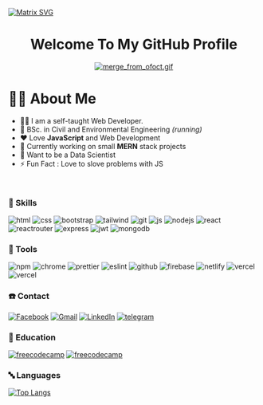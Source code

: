 [![Matrix SVG](https://raw.githubusercontent.com/rodrigograca31/rodrigograca31/master/matrix.svg)](https://www.youtube.com/watch?v=SDkAGkd4NLc) 

<h1 align="center">
  Welcome To My GitHub Profile
</h1>

<div align="center"> 
<a href="https://gifyu.com/image/SErGH"><img src="https://s4.gifyu.com/images/merge_from_ofoct.gif" alt="merge_from_ofoct.gif" border="0" /></a>
</div>

<!-- <div align="center"> 
<P>CodeWars Stat </p>
<a href="https://www.codewars.com/users/sadat_saim/badges/small"><img src="https://www.codewars.com/users/sadat_saim/badges/small" alt="merge_from_ofoct.gif" border="0" /></a>
</div> -->


# 🙎‍♂️ About Me

- 👨‍💻 I am a self-taught Web Developer.
- 🏫 BSc. in Civil and Environmental Engineering *(running)*
- ❤️ Love **JavaScript** and Web Development
- 🎲 Currently working on small **MERN** stack projects
- 🌱 Want to be a Data Scientist
- ⚡ Fun Fact :  Love to slove problems with JS
<br/>

###  🚀 Skills

![html](https://img.shields.io/badge/HTML5-E34F26?style=for-the-badge&logo=html5&logoColor=white)
![css](https://img.shields.io/badge/CSS3-1572B6?style=for-the-badge&logo=css3&logoColor=white)
![bootstrap](https://img.shields.io/badge/Bootstrap-563D7C?style=for-the-badge&logo=bootstrap&logoColor=white)
![tailwind](https://img.shields.io/badge/Tailwind_CSS-38B2AC?style=for-the-badge&logo=tailwind-css&logoColor=white)
![git](https://img.shields.io/badge/GIT-E44C30?style=for-the-badge&logo=git&logoColor=white)
![js](https://img.shields.io/badge/JavaScript-F7DF1E?style=for-the-badge&logo=JavaScript&logoColor=white)
![nodejs](https://img.shields.io/badge/Node.js-43853D?style=for-the-badge&logo=node.js&logoColor=white)
![react](https://img.shields.io/badge/React-20232A?style=for-the-badge&logo=react&logoColor=61DAFB)
![reactrouter](https://img.shields.io/badge/React_Router-CA4245?style=for-the-badge&logo=react-router&logoColor=white)
![express](	https://img.shields.io/badge/Express.js-404D59?style=for-the-badge)
![jwt](https://img.shields.io/badge/json%20web%20tokens-323330?style=for-the-badge&logo=json-web-tokens&logoColor=pink)
![mongodb](https://img.shields.io/badge/MongoDB-4EA94B?style=for-the-badge&logo=mongodb&logoColor=white)

### 🔧 Tools

![npm](https://img.shields.io/badge/npm-CB3837?style=for-the-badge&logo=npm&logoColor=white)
![chrome](https://img.shields.io/badge/Google_chrome-4285F4?style=for-the-badge&logo=Google-chrome&logoColor=white)
![prettier](https://img.shields.io/badge/prettier-1A2C34?style=for-the-badge&logo=prettier&logoColor=F7BA3E)
![eslint](https://img.shields.io/badge/eslint-3A33D1?style=for-the-badge&logo=eslint&logoColor=white)
![github](https://img.shields.io/badge/GitHub-100000?style=for-the-badge&logo=github&logoColor=white)
![firebase](https://img.shields.io/badge/Firebase-039BE5?style=for-the-badge&logo=Firebase&logoColor=white)
![netlify](https://img.shields.io/badge/Netlify-00C7B7?style=for-the-badge&logo=netlify&logoColor=white)
![vercel](https://img.shields.io/badge/Visual_Studio_Code-0078D4?style=for-the-badge&logo=visual%20studio%20code&logoColor=white)
![vercel](https://img.shields.io/badge/Vercel-000000?style=for-the-badge&logo=vercel&logoColor=white)

### ☎️ Contact
[![Facebook](https://img.shields.io/badge/Facebook-1877F2?style=for-the-badge&logo=facebook&logoColor=white)](https://www.facebook.com/sadat.saim.50)
[![Gmail](https://img.shields.io/badge/Gmail-D14836?style=for-the-badge&logo=gmail&logoColor=white)](saimk861@gamil.com)
[![LinkedIn](https://img.shields.io/badge/LinkedIn-0077B5?style=for-the-badge&logo=linkedin&logoColor=white)](https://www.linkedin.com/in/sadat-saim-8769031a7/)
[![telegram](https://img.shields.io/badge/Telegram-2CA5E0?style=for-the-badge&logo=telegram&logoColor=white)](https://t.me/sadat_saim)

### 🧮 Education
[![freecodecamp](https://img.shields.io/badge/freecodecamp-27273D?style=for-the-badge&logo=freecodecamp&logoColor=white)](https://www.freecodecamp.org/sadat_saim)
[![freecodecamp](https://img.shields.io/badge/Codewars-B1361E?style=for-the-badge&logo=Codewars&logoColor=white)](https://www.codewars.com/users/sadat_saim)

### 🔤 Languages
[![Top Langs](https://github-readme-stats.vercel.app/api/top-langs/?username=sadat-saim&layout=compact&theme=radical)](https://github.com/anuraghazra/github-readme-stats)



<!---
sadat-saim/sadat-saim is a ✨ special ✨ repository because its `README.md` (this file) appears on your GitHub profile.
You can click the Preview link to take a look at your changes.
--->
